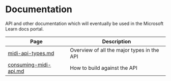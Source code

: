 # Documentation

API and other documentation which will eventually be used in the Microsoft Learn docs portal. 

| Page | Description |
| ------------- | --------------------- |
| [midi-api-types.md](midi-api-types.md) | Overview of all the major types in the API |
| [consuming-midi-api.md](consuming-midi-api.md) | How to build against the API |
